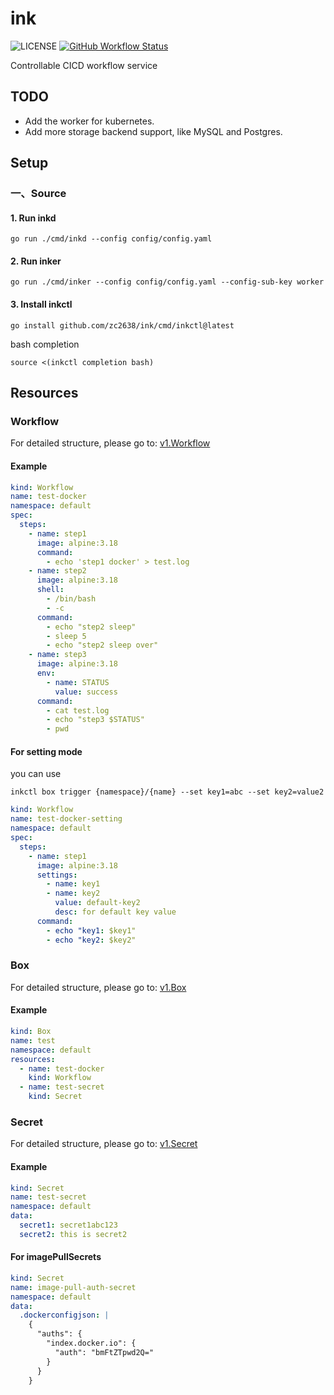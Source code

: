 # ink

![LICENSE](https://img.shields.io/github/license/zc2638/swag.svg?style=flat-square&color=blue)
[![GitHub Workflow Status](https://img.shields.io/github/actions/workflow/status/zc2638/ink/main.yaml?branch=main&style=flat-square)](https://github.com/zc2638/ink/actions/workflows/main.yaml)

Controllable CICD workflow service

## TODO

- Add the worker for kubernetes.
- Add more storage backend support, like MySQL and Postgres.

## Setup

### 一、Source

#### 1. Run inkd

```shell
go run ./cmd/inkd --config config/config.yaml
```

#### 2. Run inker

```shell
go run ./cmd/inker --config config/config.yaml --config-sub-key worker
```

#### 3. Install inkctl

```shell
go install github.com/zc2638/ink/cmd/inkctl@latest
```

bash completion

```shell
source <(inkctl completion bash)
```

## Resources

### Workflow

For detailed structure, please go to: [v1.Workflow](./pkg/api/core/v1/workflow.go)

#### Example

```yaml
kind: Workflow
name: test-docker
namespace: default
spec:
  steps:
    - name: step1
      image: alpine:3.18
      command:
        - echo 'step1 docker' > test.log
    - name: step2
      image: alpine:3.18
      shell:
        - /bin/bash
        - -c
      command:
        - echo "step2 sleep"
        - sleep 5
        - echo "step2 sleep over"
    - name: step3
      image: alpine:3.18
      env:
        - name: STATUS
          value: success
      command:
        - cat test.log
        - echo "step3 $STATUS"
        - pwd
```

#### For setting mode

you can use  
```
inkctl box trigger {namespace}/{name} --set key1=abc --set key2=value2
```

```yaml
kind: Workflow
name: test-docker-setting
namespace: default
spec:
  steps:
    - name: step1
      image: alpine:3.18
      settings:
        - name: key1
        - name: key2
          value: default-key2
          desc: for default key value
      command:
        - echo "key1: $key1"
        - echo "key2: $key2"
```

### Box

For detailed structure, please go to: [v1.Box](./pkg/api/core/v1/box.go)

#### Example

```yaml
kind: Box
name: test
namespace: default
resources:
  - name: test-docker
    kind: Workflow
  - name: test-secret
    kind: Secret
```

### Secret

For detailed structure, please go to: [v1.Secret](./pkg/api/core/v1/secret.go)

#### Example

```yaml
kind: Secret
name: test-secret
namespace: default
data:
  secret1: secret1abc123
  secret2: this is secret2
```

#### For imagePullSecrets

```yaml
kind: Secret
name: image-pull-auth-secret
namespace: default
data:
  .dockerconfigjson: |
    {
      "auths": {
        "index.docker.io": {
          "auth": "bmFtZTpwd2Q="
        }
      }
    }
```
